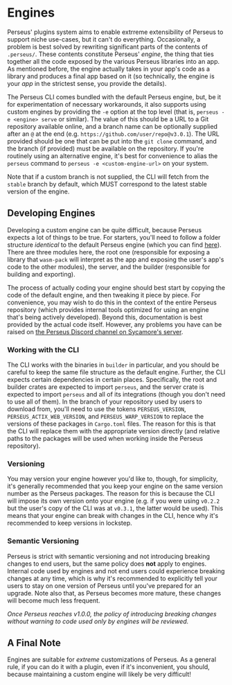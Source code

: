 # Engines

Perseus' plugins system aims to enable extrreme extensibility of Perseus to support niche use-cases, but it can't do everything. Occasionally, a problem is best solved by rewriting significant parts of the contents of `.perseus/`. These contents constitute Perseus' *engine*, the thing that ties together all the code exposed by the various Perseus libraries into an app. As mentioned before, the engine actually takes in your app's code as a library and produces a final app based on it (so technically, the engine is your *app* in the strictest sense, you provide the details).

The Perseus CLI comes bundled with the default Perseus engine, but, be it for experimentation of necessary workarounds, it also supports using custom engines by providing the `-e` option at the top level (that is, `perseus -e <engine> serve` or similar). The value of this should be a URL to a Git repository available online, and a branch name can be optionally supplied after an `@` at the end (e.g. `https://github.com/user/repo@v3.0.1`). The URL provided should be one that can be put into the `git clone` command, and the branch (if provided) must be available on the repository. If you're routinely using an alternative engine, it's best for convenience to alias the `perseus` command to `perseus -e <custom-engine-url>` on your system.

Note that if a custom branch is not supplied, the CLI will fetch from the `stable` branch by default, which MUST correspond to the latest stable version of the engine.

## Developing Engines

Developing a custom engine can be quite difficult, because Perseus expects a lot of things to be true. For starters, you'll need to follow a folder structure *identical* to the default Perseus engine (which you can find [here](https://github.com/arctic-hen7/perseus/tree/main/tests/basic/.perseus)). There are three modules here, the root one (responsible for exposing a library that `wasm-pack` will interpret as the app and exposing the user's app's code to the other modules), the server, and the builder (responsible for building and exporting). 

The process of actually coding your engine should best start by copying the code of the default engine, and then tweaking it piece by piece. For convenience, you may wish to do this in the context of the entire Perseus repository (which provides internal tools optimized for using an engine that's being actively developed). Beyond this, documentation is best provided by the actual code itself. However, any problems you have can be raised on [the Perseus Discord channel on Sycamore's server](https://discord.com/invite/GNqWYWNTdp).

### Working with the CLI

The CLI works with the binaries in `builder` in particular, and you should be careful to keep the same file structure as the default engine. Further, the CLI expects certain dependencies in certain places. Specifically, the root and builder crates are expected to import `perseus`, and the server crate is expected to import `perseus` and all of its integrations (though you don't need to use all of them). In the branch of your repository used by users to download from, you'll need to use the tokens `PERSEUS_VERSION`, `PERSEUS_ACTIX_WEB_VERSION`, and `PERSEUS_WARP_VERSION` to replace the versions of these packages in `Cargo.toml` files. The reason for this is that the CLI will replace them with the appropriate version directly (and relative paths to the packages will be used when working inside the Perseus repository).

### Versioning

You may version your engine however you'd like to, though, for simplicity, it's generally recommended that you keep your engine on the same version number as the Perseus packages. The reason for this is because the CLI will impose its own version onto your engine (e.g. if you were using `v0.2.2` but the user's copy of the CLI was at `v0.3.1`, the latter would be used). This means that your engine can break with changes in the CLI, hence why it's recommended to keep versions in lockstep.

### Semantic Versioning

Perseus is strict with semantic versioning and not introducing breaking changes to end users, but the same policy does **not** apply to engines. Internal code used by engines and not end users could experience breaking changes at any time, which is why it's recommended to explicitly tell your users to stay on one version of Perseus until you've prepared for an upgrade. Note also that, as Perseus becomes more mature, these changes will become much less frequent.

*Once Perseus reaches v1.0.0, the policy of introducing breaking changes without warning to code used only by engines will be reviewed.*

## A Final Note

Engines are suitable for *extreme* customizations of Perseus. As a general rule, if you can do it with a plugin, even if it's inconvenient, you should, because maintaining a custom engine will likely be very difficult!

